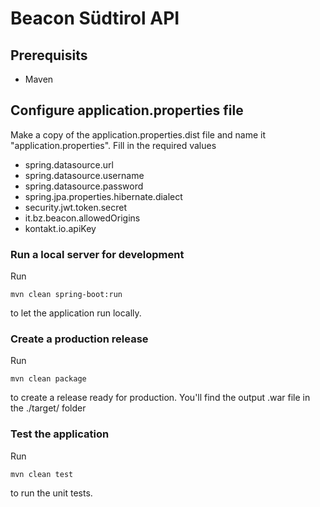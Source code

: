 # Beacon Südtirol API

## Prerequisits
* Maven

## Configure application.properties file
Make a copy of the application.properties.dist file and name it "application.properties".
Fill in the required values
* spring.datasource.url
* spring.datasource.username
* spring.datasource.password
* spring.jpa.properties.hibernate.dialect
* security.jwt.token.secret
* it.bz.beacon.allowedOrigins
* kontakt.io.apiKey

### Run a local server for development
Run
```
mvn clean spring-boot:run
```
to let the application run locally.

### Create a production release
Run
```
mvn clean package
```
to create a release ready for production. You'll find the output .war file in the ./target/ folder

### Test the application
Run
```
mvn clean test
```
to run the unit tests.
